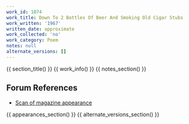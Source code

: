 ```yaml
---
work_id: 1074
work_title: Down To 2 Bottles Of Beer And Smoking Old Cigar Stubs
work_written: '1967'
written_date: approximate
work_collected: 'no'
work_category: Poem
notes: null
alternate_versions: []
---
```


{{ section_title() }}
{{ work_info() }}
{{ notes_section() }}
## Forum References
- [Scan of magazine appearance](https://bukowskiforum.com/threads/down-here-vol-1-no-2-1967-down-to-2-bottles-of-beer-and-smoking-old-cigar-stubs-green.12151/)

{{ appearances_section() }}
{{ alternate_versions_section() }}